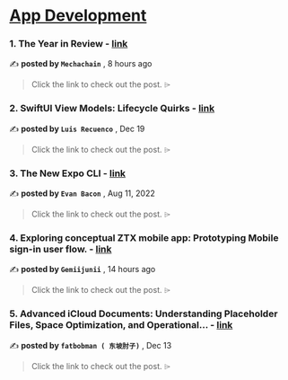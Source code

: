 
<h1><a href=https://medium.com/tag/mobile-app-development/recommended target="_blank" rel="noopener noreferrer">App Development</a></h1>
<h3>1. The Year in Review - <a href=https://medium.com/@mechachain/the-year-in-review-19a0588fae04?source=tag_recommended_feed---------0-84----------mobile_app_development----------202bdd12_1331_410e_9f40_baa3bac31775------- target="_blank" rel="noopener noreferrer">link</a></h3>

✍️ **posted by `Mechachain`** <date> , 8 hours ago</date>

<blockquote>Click the link to check out the post. ⌲</blockquote>

<h3>2. SwiftUI View Models: Lifecycle Quirks - <a href=https://medium.com/the-swift-cooperative/swiftui-view-models-lifecycle-quirks-8dd967e84e31?source=tag_recommended_feed---------1-107----------mobile_app_development----------202bdd12_1331_410e_9f40_baa3bac31775------- target="_blank" rel="noopener noreferrer">link</a></h3>

✍️ **posted by `Luis Recuenco`** <date> , Dec 19</date>

<blockquote>Click the link to check out the post. ⌲</blockquote>

<h3>3. The New Expo CLI - <a href=https://medium.com/the-exponent-log/the-new-expo-cli-f4250d8e3421?source=tag_recommended_feed---------2-85----------mobile_app_development----------202bdd12_1331_410e_9f40_baa3bac31775------- target="_blank" rel="noopener noreferrer">link</a></h3>

✍️ **posted by `Evan Bacon`** <date> , Aug 11, 2022</date>

<blockquote>Click the link to check out the post. ⌲</blockquote>

<h3>4. Exploring conceptual ZTX mobile app: Prototyping Mobile sign-in user flow. - <a href=https://medium.com/@gemiijunii/exploring-conceptual-ztx-mobile-app-prototyping-mobile-sign-in-user-flow-225b29bd0ddc?source=tag_recommended_feed---------3-84----------mobile_app_development----------202bdd12_1331_410e_9f40_baa3bac31775------- target="_blank" rel="noopener noreferrer">link</a></h3>

✍️ **posted by `Gemiijunii`** <date> , 14 hours ago</date>

<blockquote>Click the link to check out the post. ⌲</blockquote>

<h3>5. Advanced iCloud Documents: Understanding Placeholder Files, Space Optimization, and Operational… - <a href=https://medium.com/itnext/advanced-icloud-documents-understanding-placeholder-files-space-optimization-and-operational-759b29c17e10?source=tag_recommended_feed---------4-107----------mobile_app_development----------202bdd12_1331_410e_9f40_baa3bac31775------- target="_blank" rel="noopener noreferrer">link</a></h3>

✍️ **posted by `fatbobman ( 东坡肘子)`** <date> , Dec 13</date>

<blockquote>Click the link to check out the post. ⌲</blockquote>

